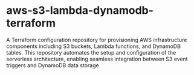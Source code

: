 # aws-s3-lambda-dynamodb-terraform
A Terraform configuration repository for provisioning AWS infrastructure components including S3 buckets, Lambda functions, and DynamoDB tables. This repository automates the setup and configuration of the serverless architecture, enabling seamless integration between S3 event triggers and DynamoDB data storage
